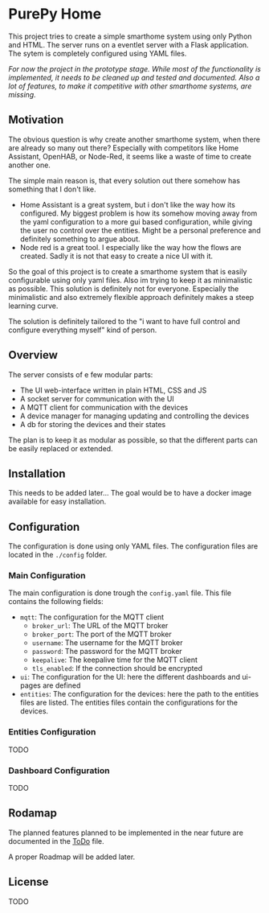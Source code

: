 

# PurePy Home

This project tries to create a simple smarthome system using only Python and HTML.
The server runs on a eventlet server with a Flask application. 
The sytem is completely configured using YAML files.

*For now the project in the prototype stage. While most of the functionality is implemented, it needs to be cleaned up and tested and documented.
Also a lot of features, to make it competitive with other smarthome systems, are missing.*

## Motivation
The obvious question is why create another smarthome system, when there are already so many out there? Especially with competitors like Home Assistant, OpenHAB, or Node-Red, it seems like a waste of time to create another one.

The simple main reason is, that every solution out there somehow has something that I don't like.
- Home Assistant is a great system, but i don't like the way how its configured. My biggest problem is how its somehow moving away from the yaml configuration to a more gui based configuration, while giving the user no control over the entities.
Might be a personal preference and definitely something to argue about.
- Node red is a great tool. I especially like the way how the flows are created. Sadly it is not that easy to create a nice UI with it.

So the goal of this project is to create a smarthome system that is easily configurable using only yaml files. Also im trying to keep it as minimalistic as possible.
This solution is definitely not for everyone. Especially the minimalistic and also extremely flexible approach definitely makes a steep learning curve.

The solution is definitely tailored to the "i want to have full control and configure everything myself" kind of person.

## Overview
The server consists of e few modular parts:
- The UI web-interface written in plain HTML, CSS and JS
- A socket server for communication with the UI
- A MQTT client for communication with the devices
- A device manager for managing updating and controlling the devices
- A db for storing the devices and their states

The plan is to keep it as modular as possible, so that the different parts can be easily replaced or extended.

## Installation
This needs to be added later... The goal would be to have a docker image available for easy installation.

## Configuration
The configuration is done using only YAML files. The configuration files are located in the `./config` folder.

### Main Configuration
The main configuration is done trough the `config.yaml` file. This file contains the following fields:	
- `mqtt`: The configuration for the MQTT client
    - `broker_url`: The URL of the MQTT broker
    - `broker_port`: The port of the MQTT broker
    - `username`: The username for the MQTT broker
    - `password`: The password for the MQTT broker
    - `keepalive`: The keepalive time for the MQTT client
    - `tls_enabled`: If the connection should be encrypted
- `ui`: The configuration for the UI:
    here the different dashboards and ui-pages are defined
- `entities`: The configuration for the devices: 
    here the path to the entities files are listed. The entities files contain the configurations for the devices.

### Entities Configuration
TODO

### Dashboard Configuration
TODO

## Rodamap
 The planned features planned to be implemented in the near future are documented in the [ToDo](./ToDo.md) file.

 A proper Roadmap will be added later.

## License
TODO